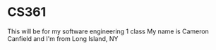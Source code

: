 # CS361
This will be for my software engineering 1 class
My name is Cameron Canfield and I'm from Long Island, NY
